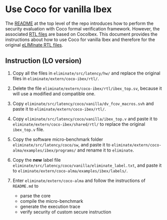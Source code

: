 # Use Coco for vanilla Ibex 

The [README](../../../../README.md#security-evaluation) at the top level of the
repo introduces how to perform the security evaluation with Coco formal
verification framework. However, the associated [RTL files](../hw/) are based on
CocoIbex. This document provides the instructions about how to use Coco for
vanilla Ibex and therefore for the original [eLIMInate RTL files](../../hw/). 

## Instruction (LO version)

1. Copy all the files in `eliminate/src/latency/hw/` and replace the original
   files in `eliminate/extern/coco-ibex/rtl/`.

2. Delete the file `eliminate/extern/coco-ibex/rtl/ibex_top.sv`, because it will
   use a modified and compatible one.

3. Copy `eliminate/src/latency/coco/vanilla/dv_fcov_macros.svh` and paste it to
   `eliminate/extern/coco-ibex/rtl/`.

4. Copy `eliminate/src/latency/coco/vanilla/ibex_top.v` and paste it to
   `eliminate/extern/coco-ibex/shared/rtl/` to replace the original `ibex_top.v`
   file.

5. Copy the software micro-benchmark folder `eliminate/src/latency/coco/sw`, and
   paste it to `eliminate/extern/coco-alma/examples/ibex/programs/` and rename
   it to `eliminate`.

6. Copy the **new** label file
   `eliminate/src/latency/coco/vanilla/eliminate_label.txt`, and paste it to
   `eliminate/extern/coco-alma/examples/ibex/labels/`.

7. Enter `eliminate/extern/coco-alma` and follow the instructions of `README.md`
   to 
    - parse the core 
    - compile the micro-benchmark
    - generate the execution trace  
    - verify security of custom secure instruction 
